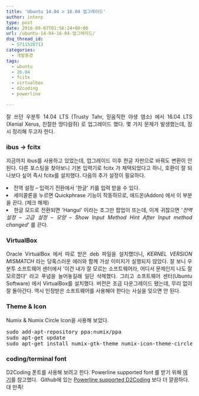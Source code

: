 ```yaml
---
title: 'Ubuntu 14.04 > 16.04 업그레이드'
author: interp
type: post
date: 2016-09-07T01:56:24+00:00
url: /ubuntu-14-04-16-04-업그레이드/
dsq_thread_id:
  - 5711528713
categories:
  - 개발환경
tags:
  - ubuntu
  - 16.04
  - fcitx
  - virtualbox
  - d2coding
  - powerline

---
```

<p style="text-align: justify;">
  잘 쓰던 우분투 14.04 LTS (Trusty Tahr, 믿음직한 야생 염소) 에서 16.04 LTS (Xenial Xerus, 친절한 땅다람쥐) 로 업그레이드 했다. 몇 가지 문제가 발생했는데, 잠시 정리해 두고자 한다.
</p>

### ibus -> fcitx

<p style="text-align: justify;">
  지금까지 ibus를 사용하고 있었는데, 업그레이드 이후 한글 자판으로 바꿔도 변환이 안 된다. 다른 포스팅을 찾아보니 기본 입력기로 fcitx 가 채택되었다고 하니, 호환이 잘 되나보다 싶어 즉시 fcitx를 설치했다. 다음의 추가 설정이 필요하다.
</p>

<li style="text-align: justify;">
  전역 설정 &#8211; 입력기 전환에서 '한글' 키를 입력 받을 수 있다.
</li>
<li style="text-align: justify;">
  세미콜론을 누르면 Quickphrase 기능이 작동하므로, 애드온(Addon) 에서 이 부분을 끈다. (체크 해제)
</li>
<li style="text-align: justify;">
  한글 모드로 전환되면 'Hangul' 이라는 조그만 팝업이 뜨는데, 이게 귀찮으면 '<em>전역 설정 &#8211; 고급 설정 &#8211; 모양 &#8211; Show Input Method Hint After Input method changed</em>' 를 끈다.
</li>

### VirtualBox

<p style="text-align: justify;">
  Oracle VirtualBox 에서 따로 받은 deb 파일을 설치했더니, <em>KERNEL VERSION MISMATCH</em> 라는 당혹스러운 에러와 함께 가상 이미지가 실행되지 않았다. 잘 보니 우분투 소프트웨어 센터에서 '이건 내가 잘 모르는 소프트웨어라, 어디서 문제인지 나도 잘 모르겠다' 라고 푸념을 늘어놓길래 일단 삭제했다. 그리고 소프트웨어 센터(Ubuntu Software) 에서 VirtualBox를 설치했다. 버전은 조금 다운그레이드 됐는데, 무리 없이 잘 돌아간다. 역시 인정받은 소프트웨어를 사용해야 한다는 사실을 잊으면 안 된다.
</p>

<h3 style="text-align: justify;">
  Theme & Icon
</h3>

<p style="text-align: justify;">
  Numix & Numix Circle Icon을 사용해 보았다.
</p>

<p style="text-align: justify;">
  <pre class="brush: plain; title: ; notranslate" title="">
sudo add-apt-repository ppa:numix/ppa
sudo apt-get update
sudo apt-get install numix-gtk-theme numix-icon-theme-circle
</pre>
</p>

### coding/terminal font

D2Coding 폰트를 사용해 보려고 한다. Powerline supported font 를 받기 위해 [여기][1]를 참고했다.  Github에 있는 [Powerline supported D2Coding][2] 보다 더 깔끔하다. 대 만족!

 [1]: http://dalgona.128bit.tech/d2coding-powerline/
 [2]: https://github.com/daehyeok/D2Coding-Font-for-Powerline